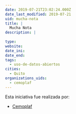 ```yaml
---
date: 2019-07-21T23:02:24.000Z
date_last_modified: 2019-07-21
uid: mucha-nota
title: |
  Mucha Nota
description: |
  
type: 
website: 
date_ini: 
date_end: 
tags:
  - uso-de-datos-abiertos
cities: 
  - Quito
organizations_uids:
  - cemoplaf
---
```


Esta iniciativa fue realizada por:

- [Cemoplaf](/organizaciones/cemoplaf)
